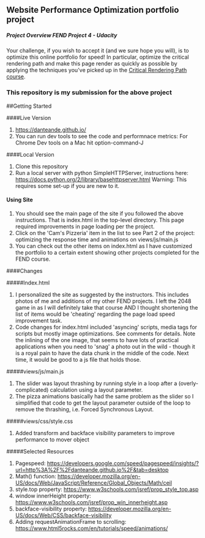 ## Website Performance Optimization portfolio project

##### Project Overview FEND Project 4 - Udacity

Your challenge, if you wish to accept it (and we sure hope you will), is to optimize this online portfolio for speed! In particular, optimize the critical rendering path and make this page render as quickly as possible by applying the techniques you've picked up in the [Critical Rendering Path course](https://www.udacity.com/course/ud884).



### This repository is my submission for the above project

##Getting Started

####Live Version

1. https://danteande.github.io/
1. You can run dev tools to see the code and performnace metrics: For Chrome Dev tools on a Mac hit option-command-J

####Local Version

1. Clone this repository
1. Run a local server with python SimpleHTTPServer, instructions here: https://docs.python.org/2/library/basehttpserver.html Warning: This requires some set-up if you are new to it.


#### Using Site

1. You should see the main page of the site if you followed the above instructions. That is index.html in the top-level directory. This page required improvements in page loading per the project.
1. Click on the 'Cam's Pizzeria' item in the list to see Part 2 of the project: optimizing the response time and animations on views/js/main.js
1. You can check out the other items on index.html as I have customized the portfolio to a certain extent showing other projects completed for the FEND course.


####Changes

#####Index.html

1. I personalized the site as suggested by the instructors. This includes photos of me and additions of my other FEND projects. I left the 2048 game in as I will definitely take that course AND I thought shortening the list of items would be 'cheating' regarding the page load speed improvement task.
1. Code changes for index.html included 'asyncing' scripts, media tags for scripts but mostly image optimizations. See comments for details. Note the inlining of the one image, that seems to have lots of practical applications when you need to 'snag' a photo out in the wild - though it is a royal pain to have the data chunk in the middle of the code. Next time, it would be good to a js file that holds those.

#####views/js/main.js

1. The slider was layout thrashing by running style in a loop after a (overly-complicated) calculation using a layout parameter.
1. The pizza animations basically had the same problem as the slider so I simplified that code to get the layout parameter outside of the loop to remove the thrashing, i.e. Forced Synchronous Layout.

#####views/css/style.css

1. Added transform and backface visibility parameters to improve performance to mover object



#####Selected Resources

1. Pagespeed: https://developers.google.com/speed/pagespeed/insights/?url=http%3A%2F%2Fdanteande.github.io%2F&tab=desktop
1. Math() function: https://developer.mozilla.org/en-US/docs/Web/JavaScript/Reference/Global_Objects/Math/ceil
1. style.top property: https://www.w3schools.com/jsref/prop_style_top.asp
1. window innerHeight property: https://www.w3schools.com/jsref/prop_win_innerheight.asp
1. backface-visibility property: https://developer.mozilla.org/en-US/docs/Web/CSS/backface-visibility
1. Adding requestAnimationFrame to scrolling: https://www.html5rocks.com/en/tutorials/speed/animations/
